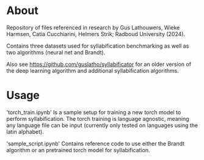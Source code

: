 # About

Repository of files referenced in research by Gus Lathouwers, Wieke Harmsen, Catia Cucchiarini, Helmers Strik; Radboud University (2024).

Contains three datasets used for syllabification benchmarking as well as two algorithms (neural net and Brandt).

Also see https://github.com/guslatho/syllabificator for an older version of the deep learning algorithm and additional syllabification algorithms.

# Usage

'torch_train.ipynb' Is a sample setup for training a new torch model to perform syllabification. The torch training is language agnostic, meaning any language file can be input (currently only tested on languages using the latin alphabet).

'sample_script.ipynb' Contains reference code to use either the Brandt algorithm or an pretrained torch model for syllabification.
